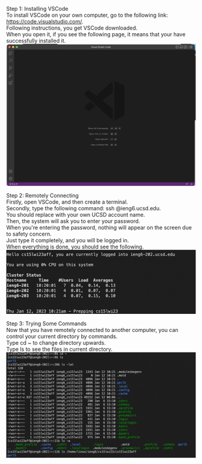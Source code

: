 Step 1: Installing VSCode\
To install VSCode on your own computer, go to the following link: https://code.visualstudio.com/. \
Following instructions, you get VSCode downloaded. \
When you open it, if you see the following page, it means that your have successfully installed it.
![My Image](l1p1.png)

Step 2: Remotely Connecting\
Firstly, open VSCode, and then create a terminal. \
Secondly, type the following command: ssh <your account name>@ieng6.ucsd.edu. \
You should replace <your account name> with your own UCSD account name.\
Then, the system will ask you to enter your password.\
When you're entering the password, nothing will appear on the screen due to safety concern.\
Just type it completely, and you will be logged in.\
When everything is done, you should see the following.
![My Image](l1p2.png)

Step 3: Trying Some Commands\
Now that you have remotely connected to another computer, you can control your current directory by commands.\
Type cd ~ to change directory upwards.\
Type ls to see the files in current directory.
![My Image](l1p3.png)
